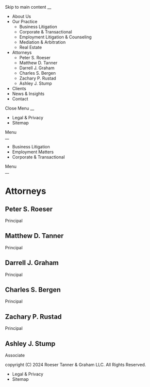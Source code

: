 Skip to main content __

  * About Us
  * Our Practice
    * Business Litigation
    * Corporate & Transactional
    * Employment Litigation & Counseling
    * Mediation & Arbitration
    * Real Estate
  * Attorneys
    * Peter S. Roeser
    * Matthew D. Tanner
    * Darrell J. Graham
    * Charles S. Bergen
    * Zachary P. Rustad
    * Ashley J. Stump
  * Clients
  * News & Insights
  * Contact

Close Menu __

  * Legal & Privacy
  * Sitemap

Menu  
 __

  * Business Litigation
  * Employment Matters
  * Corporate & Transactional

Menu  
 __

# Attorneys

## Peter S. Roeser

Principal

## Matthew D. Tanner

Principal

## Darrell J. Graham

Principal

## Charles S. Bergen

Principal

## Zachary P. Rustad

Principal

## Ashley J. Stump

Associate

copyright (C) 2024 Roeser Tanner & Graham LLC. All Rights Reserved.

  * Legal & Privacy
  * Sitemap

